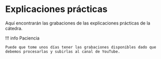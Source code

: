 # Explicaciones prácticas

Aquí encontrarán las grabaciones de las explicaciones prácticas de la cátedra.

!!! info Paciencia

    Puede que tome unos días tener las grabaciones disponibles dado que debemos procesarlas y subirlas al canal de YouTube.

